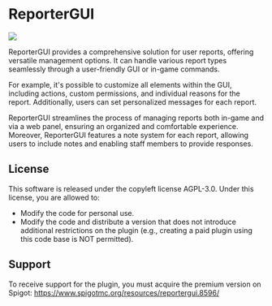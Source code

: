 # ReporterGUI
<p align="center">
  
<img style="display: block; margin: 0px auto" src="https://github.com/itpao25/ReporterGUI/assets/7759757/ed885841-c75e-443b-aab2-8097247a20e3" />
</div>

ReporterGUI provides a comprehensive solution for user reports, offering versatile management options. It can handle various report types seamlessly through a user-friendly GUI or in-game commands.

For example, it's possible to customize all elements within the GUI, including actions, custom permissions, and individual reasons for the report. Additionally, users can set personalized messages for each report.

ReporterGUI streamlines the process of managing reports both in-game and via a web panel, ensuring an organized and comfortable experience.
Moreover, ReporterGUI features a note system for each report, allowing users to include notes and enabling staff members to provide responses.

## License
This software is released under the copyleft license AGPL-3.0. Under this license, you are allowed to:
- Modify the code for personal use.
- Modify the code and distribute a version that does not introduce additional restrictions on the plugin (e.g., creating a paid plugin using this code base is NOT permitted).

## Support
To receive support for the plugin, you must acquire the premium version on Spigot: https://www.spigotmc.org/resources/reportergui.8596/
